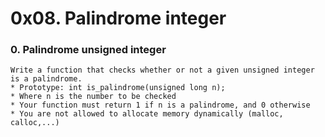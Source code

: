 # 0x08. Palindrome integer


### 0. Palindrome unsigned integer
    Write a function that checks whether or not a given unsigned integer is a palindrome.
	* Prototype: int is_palindrome(unsigned long n);
	* Where n is the number to be checked
	* Your function must return 1 if n is a palindrome, and 0 otherwise
	* You are not allowed to allocate memory dynamically (malloc, calloc,...)
